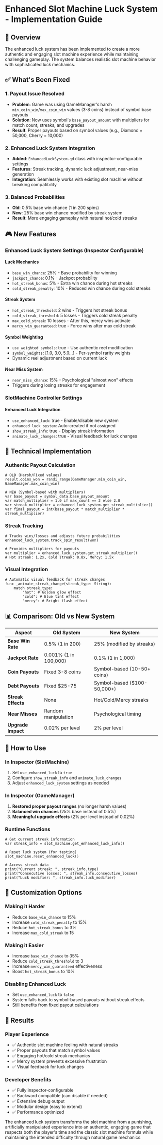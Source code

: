 # Enhanced Slot Machine Luck System - Implementation Guide

## 🎰 Overview

The enhanced luck system has been implemented to create a more authentic and engaging slot machine experience while maintaining challenging gameplay. The system balances realistic slot machine behavior with sophisticated luck mechanics.

## ✅ What's Been Fixed

### 1. **Payout Issue Resolved**
- **Problem**: Game was using GameManager's harsh `min_coin_win`/`max_coin_win` values (3-8 coins) instead of symbol base payouts
- **Solution**: Now uses symbol's `base_payout_amount` with multipliers for match count, streaks, and upgrades
- **Result**: Proper payouts based on symbol values (e.g., Diamond = 50,000, Cherry = 10,000)

### 2. **Enhanced Luck System Integration**
- **Added**: `EnhancedLuckSystem.gd` class with inspector-configurable settings
- **Features**: Streak tracking, dynamic luck adjustment, near-miss generation
- **Integration**: Seamlessly works with existing slot machine without breaking compatibility

### 3. **Balanced Probabilities**
- **Old**: 0.5% base win chance (1 in 200 spins)
- **New**: 25% base win chance modified by streak system
- **Result**: More engaging gameplay with natural hot/cold streaks

## 🎮 New Features

### Enhanced Luck System Settings (Inspector Configurable)

#### **Luck Mechanics**
- `base_win_chance`: 25% - Base probability for winning
- `jackpot_chance`: 0.1% - Jackpot probability  
- `hot_streak_bonus`: 5% - Extra win chance during hot streaks
- `cold_streak_penalty`: 10% - Reduced win chance during cold streaks

#### **Streak System**
- `hot_streak_threshold`: 2 wins - Triggers hot streak bonus
- `cold_streak_threshold`: 5 losses - Triggers cold streak penalty  
- `max_cold_streak`: 10 losses - After this, mercy wins activate
- `mercy_win_guaranteed`: true - Force wins after max cold streak

#### **Symbol Weighting**
- `use_weighted_symbols`: true - Use authentic reel modification
- `symbol_weights`: [1.0, 3.0, 5.0...] - Per-symbol rarity weights
- Dynamic reel adjustment based on current luck

#### **Near Miss System**
- `near_miss_chance`: 15% - Psychological "almost won" effects
- Triggers during losing streaks for engagement

### SlotMachine Controller Settings

#### **Enhanced Luck Integration**
- `use_enhanced_luck`: true - Enable/disable new system
- `enhanced_luck_system`: Auto-created if not assigned
- `show_streak_info`: true - Display streak information
- `animate_luck_changes`: true - Visual feedback for luck changes

## 🔧 Technical Implementation

### **Authentic Payout Calculation**
```gdscript
# OLD (Harsh/Fixed values)
result.coins_won = randi_range(GameManager.min_coin_win, GameManager.max_coin_win)

# NEW (Symbol-based with multipliers)
var base_payout = symbol_data.base_payout_amount
var match_multiplier = 1.0 if max_count == 2 else 2.0
var streak_multiplier = enhanced_luck_system.get_streak_multiplier()
var final_payout = int(base_payout * match_multiplier * streak_multiplier)
```

### **Streak Tracking**
```gdscript
# Tracks wins/losses and adjusts future probabilities
enhanced_luck_system.track_spin_result(won)

# Provides multipliers for payouts
var multiplier = enhanced_luck_system.get_streak_multiplier()
# Hot streak: 1.2x, Cold streak: 0.8x, Mercy: 1.5x
```

### **Visual Integration**
```gdscript
# Automatic visual feedback for streak changes
func _animate_streak_change(streak_type: String):
    match streak_type:
        "hot": # Golden glow effect
        "cold": # Blue tint effect  
        "mercy": # Bright flash effect
```

## 📊 Comparison: Old vs New System

| Aspect | Old System | New System |
|--------|------------|------------|
| **Base Win Rate** | 0.5% (1 in 200) | 25% (modified by streaks) |
| **Jackpot Rate** | 0.001% (1 in 100,000) | 0.1% (1 in 1,000) |
| **Coin Payouts** | Fixed 3-8 coins | Symbol-based (10-50+ coins) |
| **Debt Payouts** | Fixed $25-75 | Symbol-based ($100-50,000+) |
| **Streak Effects** | None | Hot/Cold/Mercy streaks |
| **Near Misses** | Random manipulation | Psychological timing |
| **Upgrade Impact** | 0.02% per level | 2% per level |

## 🎯 How to Use

### **In Inspector (SlotMachine)**
1. Set `use_enhanced_luck` to `true`
2. Configure `show_streak_info` and `animate_luck_changes`
3. Adjust `enhanced_luck_system` settings as needed

### **In Inspector (GameManager)**
1. **Restored proper payout ranges** (no longer harsh values)
2. **Balanced win chances** (25% base instead of 0.5%)
3. **Meaningful upgrade effects** (2% per level instead of 0.02%)

### **Runtime Functions**
```gdscript
# Get current streak information
var streak_info = slot_machine.get_enhanced_luck_info()

# Reset luck system (for testing)
slot_machine.reset_enhanced_luck()

# Access streak data
print("Current streak: ", streak_info.type)
print("Consecutive losses: ", streak_info.consecutive_losses)
print("Luck modifier: ", streak_info.luck_modifier)
```

## 🔧 Customization Options

### **Making it Harder**
- Reduce `base_win_chance` to 15%
- Increase `cold_streak_penalty` to 15%
- Reduce `hot_streak_bonus` to 3%
- Increase `max_cold_streak` to 15

### **Making it Easier**  
- Increase `base_win_chance` to 35%
- Reduce `cold_streak_threshold` to 3
- Increase `mercy_win_guaranteed` effectiveness
- Boost `hot_streak_bonus` to 10%

### **Disabling Enhanced Luck**
- Set `use_enhanced_luck` to `false`
- System falls back to symbol-based payouts without streak effects
- Still benefits from fixed payout calculations

## 🎉 Results

### **Player Experience**
- ✅ Authentic slot machine feeling with natural streaks
- ✅ Proper payouts that match symbol values
- ✅ Engaging hot/cold streak mechanics
- ✅ Mercy system prevents excessive frustration
- ✅ Visual feedback for luck changes

### **Developer Benefits**
- ✅ Fully inspector-configurable
- ✅ Backward compatible (can disable if needed)
- ✅ Extensive debug output
- ✅ Modular design (easy to extend)
- ✅ Performance optimized

The enhanced luck system transforms the slot machine from a punishing, artificially manipulated experience into an authentic, engaging game that respects both the player's time and the classic slot machine formula while maintaining the intended difficulty through natural game mechanics.
